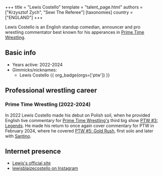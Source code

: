 +++
title = "Lewis Costello"
template = "talent_page.html"
authors = ["Krzysztof Zych", "Sewi The Referee"]
[taxonomies]
country = ["ENGLAND"]
+++

Lewis Costello is an English standup comedian, announcer and pro wrestling commentator best known for his apperances in [Prime Time Wrestling](@/o/ptw.md).


## Basic info

* Years active: 2022-2024
* Gimmicks/nicknames:
  - Lewis Costello {{ org_badge(orgs=['ptw']) }}

## Professional wrestling career 

### Prime Time Wrestling (2022-2024)

In 2022 Lewis Costello made his debut on Polish soil, when he provided English live commentary for [Prime Time Wrestling's](@/o/ptw.md) third big show [PTW #3: Legends](@/e/ptw/2022-11-26-ptw-3-legends.md). He made his return to once again cover commentary for PTW in February 2024, where he covered [PTW #5: Gold Rush](@/e/ptw/2024-02-03-ptw-5-gold-rush.md), first solo and later with [Santino](@/w/santino.md).

## Internet presence

* [Lewis's official site](https://www.lewiscostello.co.uk/)
* [lewisblaizecostello on Instagram](https://www.instagram.com/lewisblaizecostello/)
